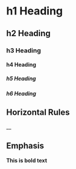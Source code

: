 # h1 Heading
## h2 Heading
### h3 Heading
#### h4 Heading
##### h5 Heading
##### h6 Heading


## Horizontal Rules

__


## Emphasis

**This is bold text**
